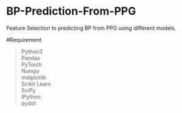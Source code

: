 # BP-Prediction-From-PPG
Feature Selection to predicting BP from PPG using different models. 

#Requirement
> Python3  
> Pandas  
> PyTorch  
> Numpy  
> matplotlib  
> Scikit Learn  
> SciPy  
> IPython  
> pydot  
